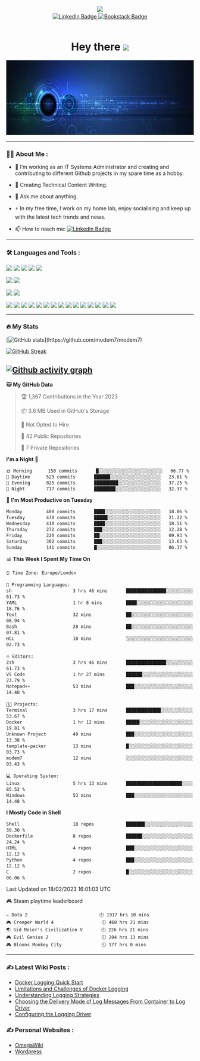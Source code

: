 <div id="header" align="center">
  <img src="https://media.giphy.com/media/f3iwJFOVOwuy7K6FFw/giphy.gif" width="300"/>
<div id="badges">
  <a href="https://www.linkedin.com/in/alexlaneit/">
    <img src="https://img.shields.io/badge/LinkedIn-blue?style=for-the-badge&logo=linkedin&logoColor=white" alt="LinkedIn Badge"/>
  </a>
  <a href="https://modem7.com">
  <img src="https://img.shields.io/badge/Bookstack-blue?style=for-the-badge&logo=BookStack&logoColor=white" alt="Bookstack Badge"/>
  </a>
</div>
  <img src="https://komarev.com/ghpvc/?username=modem7&style=flat-square&color=blue" alt=""/>
<h1>
  Hey there
  <img src="https://media.giphy.com/media/hvRJCLFzcasrR4ia7z/giphy.gif" width="30px"/>
</h1>
</div>

<div align="center">
  <img src="https://github.com/modem7/MiscAssets/blob/master/images/ezgif-6-79e26c05da.jpg" width="800" height="200"/>
</div>

---

### :man_technologist: About Me :
- :telescope: I’m working as an IT Systems Administrator and creating and contributing to different Github projects in my spare time as a hobby.

- :seedling: Creating Technical Content Writing.

- 💬 Ask me about anything.

- :zap: In my free time, I work on my home lab, enjoy socialising and keep up with the latest tech trends and news.

- :mailbox: How to reach me: [![Linkedin Badge](https://img.shields.io/badge/-AlexLaneIT-blue?style=flat&logo=Linkedin&logoColor=white)](https://www.linkedin.com/in/alexlaneit/)

---

### :hammer_and_wrench: Languages and Tools :
![](https://img.shields.io/badge/OS-Centos-informational?style=flat&logo=centos&logoColor=white&color=981e32)
![](https://img.shields.io/badge/OS-Debian-informational?style=flat&logo=debian&logoColor=white&color=981e32)
![](https://img.shields.io/badge/OS-RHEL-informational?style=flat&logo=red-hat&logoColor=white&color=981e32)
![](https://img.shields.io/badge/OS-Ubuntu-informational?style=flat&logo=ubuntu&logoColor=white&color=981e32)
![](https://img.shields.io/badge/OS-Windows-informational?style=flat&logo=windows&logoColor=white&color=981e32)

![](https://img.shields.io/badge/Editor-Notepad++-informational?style=flat&logo=notepadplusplus&logoColor=white&color=981e32)
![](https://img.shields.io/badge/Editor-Visual_Studio_Code-informational?style=flat&logo=visual-studio-code&logoColor=white&color=981e32)


![](https://img.shields.io/badge/Shell-Bash-informational?style=flat&logo=gnu-bash&logoColor=white&color=981e32)
![](https://img.shields.io/badge/Shell-ZSH-informational?style=flat&logo=gnu-bash&logoColor=white&color=981e32)

![](https://img.shields.io/badge/Tools-3CX-informational?style=flat&logoColor=white&color=981e32)
![](https://img.shields.io/badge/Tools-Ansible-informational?style=flat&logo=ansible&logoColor=white&color=981e32)
![](https://img.shields.io/badge/Tools-Arduino-informational?style=flat&logo=arduino&logoColor=white&color=981e32)
![](https://img.shields.io/badge/Tools-Borg-informational?style=flat&logoColor=white&color=981e32)
![](https://img.shields.io/badge/Tools-Docker-informational?style=flat&logo=docker&logoColor=white&color=981e32)
![](https://img.shields.io/badge/Tools-Drone_CI-informational?style=flat&logo=drone&logoColor=white&color=981e32)
![](https://img.shields.io/badge/Tools-Git-informational?style=flat&logo=git&logoColor=white&color=981e32)
![](https://img.shields.io/badge/Tools-Github-informational?style=flat&logo=github&logoColor=white&color=981e32)
![](https://img.shields.io/badge/Tools-Gitlab-informational?style=flat&logo=gitlab&logoColor=white&color=981e32)
![](https://img.shields.io/badge/Tools-Jira-informational?style=flat&logo=jira&logoColor=white&color=981e32)
![](https://img.shields.io/badge/Tools-Kanban-informational?style=flat&logoColor=white&color=981e32)
![](https://img.shields.io/badge/Tools-Nginx-informational?style=flat&logo=nginx&logoColor=white&color=981e32)
![](https://img.shields.io/badge/Tools-Raspberry_Pi-informational?style=flat&logo=raspberry-pi&logoColor=white&color=981e32)
![](https://img.shields.io/badge/Tools-Snyk-informational?style=flat&logo=snyk&logoColor=white&color=981e32)
![](https://img.shields.io/badge/Tools-Traefik-informational?style=flat&logo=traefikmesh&logoColor=white&color=981e32)

---

### :fire: My Stats
[![GitHub stats](https://github-readme-stats.vercel.app/api?username=modem7&show_icons=true&theme=codeSTACKr&count_private=true")](https://github.com/modem7/modem7)

[![GitHub Streak](http://github-readme-streak-stats.herokuapp.com?user=modem7&theme=elegant&hide_border=true&date_format=j%20M%5B%20Y%5D&background=DD272700)](https://git.io/streak-stats)

[![Github activity graph](https://github-readme-activity-graph.cyclic.app/graph?username=modem7&theme=elegant&custom_title=Contribution%20Graph&hide_border=true&bg_color=%20)](https://github.com/modem7/modem7)
---

<!--START_SECTION:waka-->
**🐱 My GitHub Data** 

> 🏆 1,367 Contributions in the Year 2023
 > 
> 📦 3.8 MB Used in GitHub's Storage 
 > 
> 🚫 Not Opted to Hire
 > 
> 📜 42 Public Repositories 
 > 
> 🔑 7 Private Repositories  
 > 
**I'm a Night 🦉** 

```text
🌞 Morning      150 commits       █░░░░░░░░░░░░░░░░░░░░░░░░   06.77 % 
🌆 Daytime      523 commits       ██████░░░░░░░░░░░░░░░░░░░   23.61 % 
🌃 Evening      825 commits       █████████░░░░░░░░░░░░░░░░   37.25 % 
🌙 Night        717 commits       ████████░░░░░░░░░░░░░░░░░   32.37 % 

```
📅 **I'm Most Productive on Tuesday** 

```text
Monday         400 commits       ████░░░░░░░░░░░░░░░░░░░░░   18.06 % 
Tuesday        470 commits       █████░░░░░░░░░░░░░░░░░░░░   21.22 % 
Wednesday      410 commits       ████░░░░░░░░░░░░░░░░░░░░░   18.51 % 
Thursday       272 commits       ███░░░░░░░░░░░░░░░░░░░░░░   12.28 % 
Friday         220 commits       ██░░░░░░░░░░░░░░░░░░░░░░░   09.93 % 
Saturday       302 commits       ███░░░░░░░░░░░░░░░░░░░░░░   13.63 % 
Sunday         141 commits       █░░░░░░░░░░░░░░░░░░░░░░░░   06.37 % 

```


📊 **This Week I Spent My Time On** 

```text
⌚︎ Time Zone: Europe/London

💬 Programming Languages: 
sh                       3 hrs 46 mins       ███████████████░░░░░░░░░░   61.73 % 
YAML                     1 hr 8 mins         ████░░░░░░░░░░░░░░░░░░░░░   18.76 % 
Text                     32 mins             ██░░░░░░░░░░░░░░░░░░░░░░░   08.94 % 
Bash                     28 mins             ██░░░░░░░░░░░░░░░░░░░░░░░   07.81 % 
HCL                      10 mins             ░░░░░░░░░░░░░░░░░░░░░░░░░   02.73 % 

🔥 Editors: 
Zsh                      3 hrs 46 mins       ███████████████░░░░░░░░░░   61.73 % 
VS Code                  1 hr 27 mins        ██████░░░░░░░░░░░░░░░░░░░   23.79 % 
Notepad++                53 mins             ███░░░░░░░░░░░░░░░░░░░░░░   14.48 % 

🐱‍💻 Projects: 
Terminal                 3 hrs 17 mins       █████████████░░░░░░░░░░░░   53.67 % 
Docker                   1 hr 12 mins        █████░░░░░░░░░░░░░░░░░░░░   19.81 % 
Unknown Project          49 mins             ███░░░░░░░░░░░░░░░░░░░░░░   13.38 % 
template-packer          13 mins             █░░░░░░░░░░░░░░░░░░░░░░░░   03.73 % 
modem7                   12 mins             ░░░░░░░░░░░░░░░░░░░░░░░░░   03.43 % 

💻 Operating System: 
Linux                    5 hrs 13 mins       █████████████████████░░░░   85.52 % 
Windows                  53 mins             ███░░░░░░░░░░░░░░░░░░░░░░   14.48 % 

```

**I Mostly Code in Shell** 

```text
Shell                    10 repos            ███████░░░░░░░░░░░░░░░░░░   30.30 % 
Dockerfile               8 repos             ██████░░░░░░░░░░░░░░░░░░░   24.24 % 
HTML                     4 repos             ███░░░░░░░░░░░░░░░░░░░░░░   12.12 % 
Python                   4 repos             ███░░░░░░░░░░░░░░░░░░░░░░   12.12 % 
C                        2 repos             █░░░░░░░░░░░░░░░░░░░░░░░░   06.06 % 

```



 Last Updated on 18/02/2023 16:01:03 UTC
<!--END_SECTION:waka-->

<!-- steam-box start -->
🎮 Steam playtime leaderboard
```text
⚔️ Dota 2                           🕘 1917 hrs 10 mins
🎮 Creeper World 4                  🕘 468 hrs 21 mins
🌏 Sid Meier's Civilization V       🕘 226 hrs 21 mins
🎮 Evil Genius 2                    🕘 204 hrs 13 mins
🎮 Bloons Monkey City               🕘 177 hrs 0 mins
```
<!-- Powered by https://github.com/YouEclipse/steam-box . -->
<!-- steam-box end -->

---

### :writing_hand: Latest Wiki Posts :
<!-- BLOG-POST-LIST:START -->
- [Docker Logging Quick Start](https://www.modem7.com/books/managing-docker/page/docker-logging-quick-start)
- [Limitations and Challenges of Docker Logging](https://www.modem7.com/books/managing-docker/page/limitations-and-challenges-of-docker-logging)
- [Understanding Logging Strategies](https://www.modem7.com/books/managing-docker/page/understanding-logging-strategies)
- [Choosing the Delivery Mode of Log Messages From Container to Log Driver](https://www.modem7.com/books/managing-docker/page/choosing-the-delivery-mode-of-log-messages-from-container-to-log-driver)
- [Configuring the Logging Driver](https://www.modem7.com/books/managing-docker/page/configuring-the-logging-driver)
<!-- BLOG-POST-LIST:END -->

### :writing_hand: Personal Websites :
- [OmegaWiki](https://modem7.com)
- [Wordpress](https://modem7.wordpress.com)
